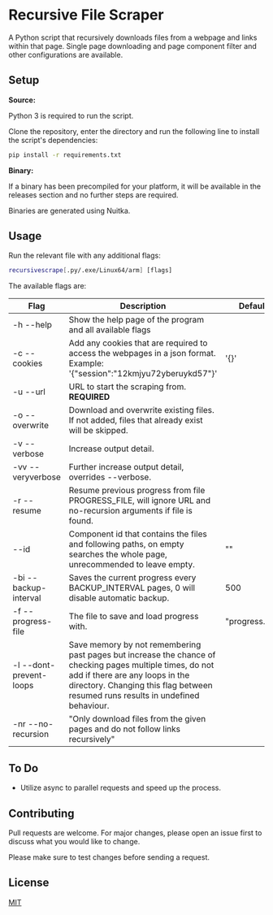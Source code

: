 # Recursive File Scraper

A Python script that recursively downloads files from a webpage and links within that page.
Single page downloading and page component filter and other configurations are available.

## Setup

**Source:**

Python 3 is required to run the script.

Clone the repository, enter the directory and run the following line to install the script's dependencies:
```bash
pip install -r requirements.txt
```

**Binary:**

If a binary has been precompiled for your platform, it will be available in the releases section and no further steps are required.

Binaries are generated using Nuitka.

## Usage
Run the relevant file with any additional flags:
```bash
recursivescrape[.py/.exe/Linux64/arm] [flags]
```

The available flags are:

|Flag|Description|Default|
|---|---|---|
|-h --help|Show the help page of the program and all available flags|
|-c --cookies|Add any cookies that are required to access the webpages in a json format. Example: '{"session":"12kmjyu72yberuykd57"}'|'{}'|
|-u --url|URL to start the scraping from. **REQUIRED**||
|-o --overwrite|Download and overwrite existing files. If not added, files that already exist will be skipped.||
|-v --verbose|Increase output detail.||
|-vv --veryverbose|Further increase output detail, overrides --verbose.||
|-r --resume|Resume previous progress from file PROGRESS_FILE, will ignore URL and no-recursion arguments if file is found.||
|--id|Component id that contains the files and following paths, on empty searches the whole page, unrecommended to leave empty.|""|
|-bi --backup-interval|Saves the current progress every BACKUP_INTERVAL pages, 0 will disable automatic backup.|500|
|-f --progress-file|The file to save and load progress with.|"progress.dat"|
|-l --dont-prevent-loops|Save memory by not remembering past pages but increase the chance of checking pages multiple times, do not add if there are any loops in the directory. Changing this flag between resumed runs results in undefined behaviour.||
|-nr --no-recursion|"Only download files from the given pages and do not follow links recursively"||

## To Do
- Utilize async to parallel requests and speed up the process.  

## Contributing
Pull requests are welcome. For major changes, please open an issue first to discuss what you would like to change.

Please make sure to test changes before sending a request.

## License
[MIT](https://choosealicense.com/licenses/mit/)

